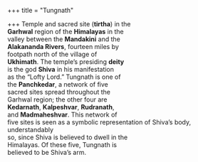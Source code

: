 +++
title = "Tungnath"

+++
Temple and sacred site (**tirtha**) in the  
**Garhwal** region of the **Himalayas** in the  
valley between the **Mandakini** and the  
**Alakananda Rivers**, fourteen miles by  
footpath north of the village of  
**Ukhimath**. The temple’s presiding **deity**  
is the god **Shiva** in his manifestation  
as the “Lofty Lord.” Tungnath is one of  
the **Panchkedar**, a network of five  
sacred sites spread throughout the  
Garhwal region; the other four are  
**Kedarnath**, **Kalpeshvar**, **Rudranath**,  
and **Madmaheshvar**. This network of  
five sites is seen as a symbolic representation of Shiva’s body, understandably  
so, since Shiva is believed to dwell in the  
Himalayas. Of these five, Tungnath is  
believed to be Shiva’s arm.